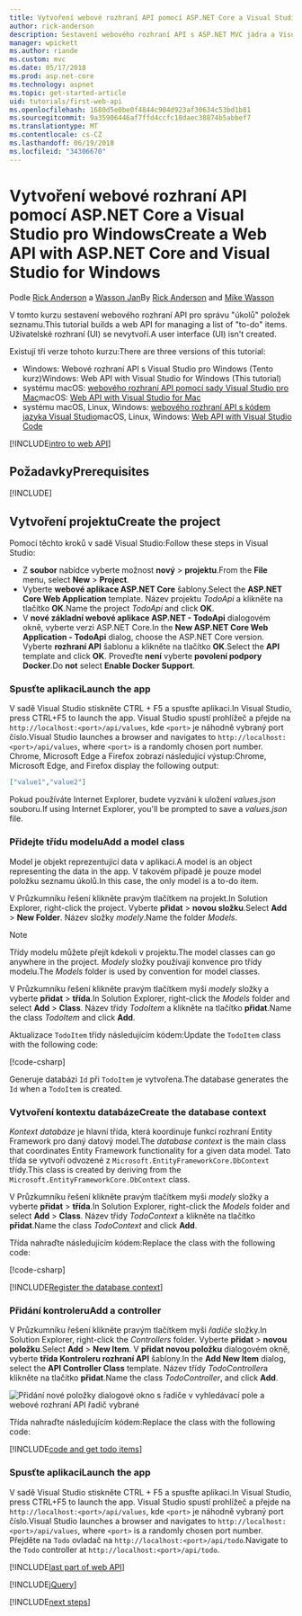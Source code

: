 ```yaml
---
title: Vytvoření webové rozhraní API pomocí ASP.NET Core a Visual Studio pro Windows
author: rick-anderson
description: Sestavení webového rozhraní API s ASP.NET MVC jádra a Visual Studio pro Windows
manager: wpickett
ms.author: riande
ms.custom: mvc
ms.date: 05/17/2018
ms.prod: asp.net-core
ms.technology: aspnet
ms.topic: get-started-article
uid: tutorials/first-web-api
ms.openlocfilehash: 1680d5e0be0f4844c904d923af30634c53bd1b81
ms.sourcegitcommit: 9a35906446af7ffd4ccfc18daec38874b5abbef7
ms.translationtype: MT
ms.contentlocale: cs-CZ
ms.lasthandoff: 06/19/2018
ms.locfileid: "34306670"
---
```

# <a name="create-a-web-api-with-aspnet-core-and-visual-studio-for-windows"></a><span data-ttu-id="11e1d-103">Vytvoření webové rozhraní API pomocí ASP.NET Core a Visual Studio pro Windows</span><span class="sxs-lookup"><span data-stu-id="11e1d-103">Create a Web API with ASP.NET Core and Visual Studio for Windows</span></span>

<span data-ttu-id="11e1d-104">Podle [Rick Anderson](https://twitter.com/RickAndMSFT) a [Wasson Jan](https://github.com/mikewasson)</span><span class="sxs-lookup"><span data-stu-id="11e1d-104">By [Rick Anderson](https://twitter.com/RickAndMSFT) and [Mike Wasson](https://github.com/mikewasson)</span></span>

<span data-ttu-id="11e1d-105">V tomto kurzu sestavení webového rozhraní API pro správu "úkolů" položek seznamu.</span><span class="sxs-lookup"><span data-stu-id="11e1d-105">This tutorial builds a web API for managing a list of "to-do" items.</span></span> <span data-ttu-id="11e1d-106">Uživatelské rozhraní (UI) se nevytvoří.</span><span class="sxs-lookup"><span data-stu-id="11e1d-106">A user interface (UI) isn't created.</span></span>

<span data-ttu-id="11e1d-107">Existují tři verze tohoto kurzu:</span><span class="sxs-lookup"><span data-stu-id="11e1d-107">There are three versions of this tutorial:</span></span>

* <span data-ttu-id="11e1d-108">Windows: Webové rozhraní API s Visual Studio pro Windows (Tento kurz)</span><span class="sxs-lookup"><span data-stu-id="11e1d-108">Windows: Web API with Visual Studio for Windows (This tutorial)</span></span>
* <span data-ttu-id="11e1d-109">systému macOS: [webového rozhraní API pomocí sady Visual Studio pro Mac](xref:tutorials/first-web-api-mac)</span><span class="sxs-lookup"><span data-stu-id="11e1d-109">macOS: [Web API with Visual Studio for Mac](xref:tutorials/first-web-api-mac)</span></span>
* <span data-ttu-id="11e1d-110">systému macOS, Linux, Windows: [webového rozhraní API s kódem jazyka Visual Studio](xref:tutorials/web-api-vsc)</span><span class="sxs-lookup"><span data-stu-id="11e1d-110">macOS, Linux, Windows: [Web API with Visual Studio Code](xref:tutorials/web-api-vsc)</span></span>

<!-- WARNING: The code AND images in this doc are used by uid: tutorials/web-api-vsc, tutorials/first-web-api-mac and tutorials/first-web-api. If you change any code/images in this tutorial, update uid: tutorials/web-api-vsc -->

[!INCLUDE[intro to web API](../includes/webApi/intro.md)]

## <a name="prerequisites"></a><span data-ttu-id="11e1d-111">Požadavky</span><span class="sxs-lookup"><span data-stu-id="11e1d-111">Prerequisites</span></span>

[!INCLUDE[](~/includes/net-core-prereqs-windows.md)]

## <a name="create-the-project"></a><span data-ttu-id="11e1d-112">Vytvoření projektu</span><span class="sxs-lookup"><span data-stu-id="11e1d-112">Create the project</span></span>

<span data-ttu-id="11e1d-113">Pomocí těchto kroků v sadě Visual Studio:</span><span class="sxs-lookup"><span data-stu-id="11e1d-113">Follow these steps in Visual Studio:</span></span>

* <span data-ttu-id="11e1d-114">Z **soubor** nabídce vyberte možnost **nový** > **projektu**.</span><span class="sxs-lookup"><span data-stu-id="11e1d-114">From the **File** menu, select **New** > **Project**.</span></span>
* <span data-ttu-id="11e1d-115">Vyberte **webové aplikace ASP.NET Core** šablony.</span><span class="sxs-lookup"><span data-stu-id="11e1d-115">Select the **ASP.NET Core Web Application** template.</span></span> <span data-ttu-id="11e1d-116">Název projektu *TodoApi* a klikněte na tlačítko **OK**.</span><span class="sxs-lookup"><span data-stu-id="11e1d-116">Name the project *TodoApi* and click **OK**.</span></span>
* <span data-ttu-id="11e1d-117">V **nové základní webové aplikace ASP.NET - TodoApi** dialogovém okně, vyberte verzi ASP.NET Core.</span><span class="sxs-lookup"><span data-stu-id="11e1d-117">In the **New ASP.NET Core Web Application - TodoApi** dialog, choose the ASP.NET Core version.</span></span> <span data-ttu-id="11e1d-118">Vyberte **rozhraní API** šablonu a klikněte na tlačítko **OK**.</span><span class="sxs-lookup"><span data-stu-id="11e1d-118">Select the **API** template and click **OK**.</span></span> <span data-ttu-id="11e1d-119">Proveďte **není** vyberte **povolení podpory Docker**.</span><span class="sxs-lookup"><span data-stu-id="11e1d-119">Do **not** select **Enable Docker Support**.</span></span>

### <a name="launch-the-app"></a><span data-ttu-id="11e1d-120">Spusťte aplikaci</span><span class="sxs-lookup"><span data-stu-id="11e1d-120">Launch the app</span></span>

<span data-ttu-id="11e1d-121">V sadě Visual Studio stiskněte CTRL + F5 a spusťte aplikaci.</span><span class="sxs-lookup"><span data-stu-id="11e1d-121">In Visual Studio, press CTRL+F5 to launch the app.</span></span> <span data-ttu-id="11e1d-122">Visual Studio spustí prohlížeč a přejde na `http://localhost:<port>/api/values`, kde `<port>` je náhodně vybraný port číslo.</span><span class="sxs-lookup"><span data-stu-id="11e1d-122">Visual Studio launches a browser and navigates to `http://localhost:<port>/api/values`, where `<port>` is a randomly chosen port number.</span></span> <span data-ttu-id="11e1d-123">Chrome, Microsoft Edge a Firefox zobrazí následující výstup:</span><span class="sxs-lookup"><span data-stu-id="11e1d-123">Chrome, Microsoft Edge, and Firefox display the following output:</span></span>

```json
["value1","value2"]
```

<span data-ttu-id="11e1d-124">Pokud používáte Internet Explorer, budete vyzváni k uložení *values.json* souboru.</span><span class="sxs-lookup"><span data-stu-id="11e1d-124">If using Internet Explorer, you'll be prompted to save a *values.json* file.</span></span>

### <a name="add-a-model-class"></a><span data-ttu-id="11e1d-125">Přidejte třídu modelu</span><span class="sxs-lookup"><span data-stu-id="11e1d-125">Add a model class</span></span>

<span data-ttu-id="11e1d-126">Model je objekt reprezentující data v aplikaci.</span><span class="sxs-lookup"><span data-stu-id="11e1d-126">A model is an object representing the data in the app.</span></span> <span data-ttu-id="11e1d-127">V takovém případě je pouze model položku seznamu úkolů.</span><span class="sxs-lookup"><span data-stu-id="11e1d-127">In this case, the only model is a to-do item.</span></span>

<span data-ttu-id="11e1d-128">V Průzkumníku řešení klikněte pravým tlačítkem na projekt.</span><span class="sxs-lookup"><span data-stu-id="11e1d-128">In Solution Explorer, right-click the project.</span></span> <span data-ttu-id="11e1d-129">Vyberte **přidat** > **novou složku**.</span><span class="sxs-lookup"><span data-stu-id="11e1d-129">Select **Add** > **New Folder**.</span></span> <span data-ttu-id="11e1d-130">Název složky *modely*.</span><span class="sxs-lookup"><span data-stu-id="11e1d-130">Name the folder *Models*.</span></span>

> [!NOTE]
> <span data-ttu-id="11e1d-131">Třídy modelu můžete přejít kdekoli v projektu.</span><span class="sxs-lookup"><span data-stu-id="11e1d-131">The model classes can go anywhere in the project.</span></span> <span data-ttu-id="11e1d-132">*Modely* složky používají konvence pro třídy modelu.</span><span class="sxs-lookup"><span data-stu-id="11e1d-132">The *Models* folder is used by convention for model classes.</span></span>

<span data-ttu-id="11e1d-133">V Průzkumníku řešení klikněte pravým tlačítkem myši *modely* složky a vyberte **přidat** > **třída**.</span><span class="sxs-lookup"><span data-stu-id="11e1d-133">In Solution Explorer, right-click the *Models* folder and select **Add** > **Class**.</span></span> <span data-ttu-id="11e1d-134">Název třídy *TodoItem* a klikněte na tlačítko **přidat**.</span><span class="sxs-lookup"><span data-stu-id="11e1d-134">Name the class *TodoItem* and click **Add**.</span></span>

<span data-ttu-id="11e1d-135">Aktualizace `TodoItem` třídy následujícím kódem:</span><span class="sxs-lookup"><span data-stu-id="11e1d-135">Update the `TodoItem` class with the following code:</span></span>

[!code-csharp[](first-web-api/samples/2.0/TodoApi/Models/TodoItem.cs)]

<span data-ttu-id="11e1d-136">Generuje databázi `Id` při `TodoItem` je vytvořena.</span><span class="sxs-lookup"><span data-stu-id="11e1d-136">The database generates the `Id` when a `TodoItem` is created.</span></span>

### <a name="create-the-database-context"></a><span data-ttu-id="11e1d-137">Vytvoření kontextu databáze</span><span class="sxs-lookup"><span data-stu-id="11e1d-137">Create the database context</span></span>

<span data-ttu-id="11e1d-138">*Kontext databáze* je hlavní třída, která koordinuje funkcí rozhraní Entity Framework pro daný datový model.</span><span class="sxs-lookup"><span data-stu-id="11e1d-138">The *database context* is the main class that coordinates Entity Framework functionality for a given data model.</span></span> <span data-ttu-id="11e1d-139">Tato třída se vytvoří odvozené z `Microsoft.EntityFrameworkCore.DbContext` třídy.</span><span class="sxs-lookup"><span data-stu-id="11e1d-139">This class is created by deriving from the `Microsoft.EntityFrameworkCore.DbContext` class.</span></span>

<span data-ttu-id="11e1d-140">V Průzkumníku řešení klikněte pravým tlačítkem myši *modely* složky a vyberte **přidat** > **třída**.</span><span class="sxs-lookup"><span data-stu-id="11e1d-140">In Solution Explorer, right-click the *Models* folder and select **Add** > **Class**.</span></span> <span data-ttu-id="11e1d-141">Název třídy *TodoContext* a klikněte na tlačítko **přidat**.</span><span class="sxs-lookup"><span data-stu-id="11e1d-141">Name the class *TodoContext* and click **Add**.</span></span>

<span data-ttu-id="11e1d-142">Třída nahraďte následujícím kódem:</span><span class="sxs-lookup"><span data-stu-id="11e1d-142">Replace the class with the following code:</span></span>

[!code-csharp[](first-web-api/samples/2.0/TodoApi/Models/TodoContext.cs)]

[!INCLUDE[Register the database context](../includes/webApi/register_dbContext.md)]

### <a name="add-a-controller"></a><span data-ttu-id="11e1d-143">Přidání kontroleru</span><span class="sxs-lookup"><span data-stu-id="11e1d-143">Add a controller</span></span>

<span data-ttu-id="11e1d-144">V Průzkumníku řešení klikněte pravým tlačítkem myši *řadiče* složky.</span><span class="sxs-lookup"><span data-stu-id="11e1d-144">In Solution Explorer, right-click the *Controllers* folder.</span></span> <span data-ttu-id="11e1d-145">Vyberte **přidat** > **novou položku**.</span><span class="sxs-lookup"><span data-stu-id="11e1d-145">Select **Add** > **New Item**.</span></span> <span data-ttu-id="11e1d-146">V **přidat novou položku** dialogovém okně, vyberte **třída Kontroleru rozhraní API** šablony.</span><span class="sxs-lookup"><span data-stu-id="11e1d-146">In the **Add New Item** dialog, select the **API Controller Class** template.</span></span> <span data-ttu-id="11e1d-147">Název třídy *TodoController*a klikněte na tlačítko **přidat**.</span><span class="sxs-lookup"><span data-stu-id="11e1d-147">Name the class *TodoController*, and click **Add**.</span></span>

![Přidání nové položky dialogové okno s řadiče v vyhledávací pole a webové rozhraní API řadič vybrané](first-web-api/_static/new_controller.png)

<span data-ttu-id="11e1d-149">Třída nahraďte následujícím kódem:</span><span class="sxs-lookup"><span data-stu-id="11e1d-149">Replace the class with the following code:</span></span>

[!INCLUDE[code and get todo items](../includes/webApi/getTodoItems.md)]

### <a name="launch-the-app"></a><span data-ttu-id="11e1d-150">Spusťte aplikaci</span><span class="sxs-lookup"><span data-stu-id="11e1d-150">Launch the app</span></span>

<span data-ttu-id="11e1d-151">V sadě Visual Studio stiskněte CTRL + F5 a spusťte aplikaci.</span><span class="sxs-lookup"><span data-stu-id="11e1d-151">In Visual Studio, press CTRL+F5 to launch the app.</span></span> <span data-ttu-id="11e1d-152">Visual Studio spustí prohlížeč a přejde na `http://localhost:<port>/api/values`, kde `<port>` je náhodně vybraný port číslo.</span><span class="sxs-lookup"><span data-stu-id="11e1d-152">Visual Studio launches a browser and navigates to `http://localhost:<port>/api/values`, where `<port>` is a randomly chosen port number.</span></span> <span data-ttu-id="11e1d-153">Přejděte na `Todo` ovladač na `http://localhost:<port>/api/todo`.</span><span class="sxs-lookup"><span data-stu-id="11e1d-153">Navigate to the `Todo` controller at `http://localhost:<port>/api/todo`.</span></span>

[!INCLUDE[last part of web API](../includes/webApi/end.md)]

[!INCLUDE[jQuery](../includes/webApi/add-jquery.md)]

[!INCLUDE[next steps](../includes/webApi/next.md)]
